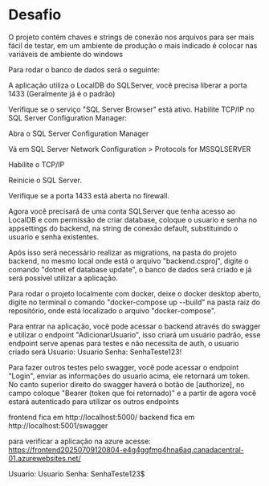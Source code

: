 # Desafio

O projeto contém chaves e strings de conexão nos arquivos para ser mais fácil de testar, em um ambiente de produção o mais indicado é colocar nas variáveis de ambiente do windows

Para rodar o banco de dados será o seguinte:

A aplicação utiliza o LocalDB do SQLServer, você precisa liberar a porta 1433 (Geralmente já é o padrão)

Verifique se o serviço "SQL Server Browser" está ativo.
Habilite TCP/IP no SQL Server Configuration Manager:

Abra o SQL Server Configuration Manager

Vá em SQL Server Network Configuration > Protocols for MSSQLSERVER

Habilite o TCP/IP

Reinicie o SQL Server.

Verifique se a porta 1433 está aberta no firewall.

Agora você precisará de uma conta SQLServer que tenha acesso ao LocalDB e com permissão de criar database, coloque o usuario e senha no appsettings do backend, na string de conexão default, substituindo o usuario e senha existentes.

Após isso será necessário realizar as migrations, na pasta do projeto backend, no mesmo local onde está o arquivo "backend.csproj", digite o comando "dotnet ef database update", o banco de dados será criado e já será possível utilizar a aplicação.

Para rodar o projeto localmente com docker, deixe o docker desktop aberto, digite no terminal o comando "docker-compose up --build" na pasta raiz do repositório, onde está localizado o arquivo "docker-compose".

Para entrar na aplicação, você pode acessar o backend através do swagger e utilizar o endpoint "AdicionarUsuario", isso criará um usuário padrão, esse endpoint serve apenas para testes e não necessita de auth, o usuario criado será 
Usuario: Usuario
Senha: SenhaTeste123!

Para fazer outros testes pelo swagger, você pode acessar o endpoint "Login", enviar as informações do usuario acima, ele retornará um token.
No canto superior direito do swagger haverá o botão de [authorize], no campo coloque "Bearer (token que foi retornado)" e a partir de agora você estará autenticado para utilizar os outros endpoints

frontend fica em http://localhost:5000/
backend fica em http://localhost:5001/swagger

para verificar a aplicação na azure acesse: https://frontend20250709120804-e4g4ggfmg4hna6aq.canadacentral-01.azurewebsites.net/

Usuario: Usuario
Senha: SenhaTeste123$
